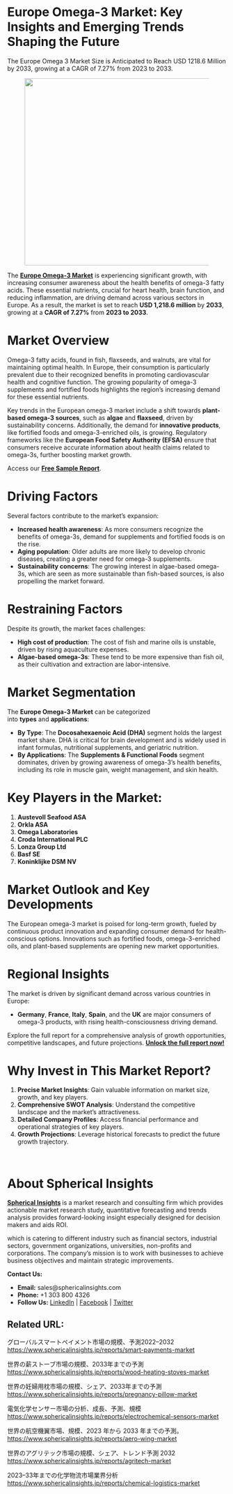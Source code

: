<h1 id="d952" class="pw-post-title fo fp fq bf fr fs ft fu fv fw fx fy fz ga gb gc gd ge gf gg gh gi gj gk gl gm gn go gp gq bk" data-testid="storyTitle" data-selectable-paragraph=""><strong class="al">Europe Omega-3 Market: Key Insights and Emerging Trends Shaping the Future</strong></h1>
<div class="fj fk fl fm fn">
<div class="ab cb">
<div class="ci bh ev ew ex ey">
<p id="e507" class="pw-post-body-paragraph lg lh fq li b lj lk ll lm ln lo lp lq lr ls lt lu lv lw lx ly lz ma mb mc md fj bk" data-selectable-paragraph="">The Europe Omega 3 Market Size is Anticipated to Reach USD 1218.6 Million by 2033, growing at a CAGR of 7.27% from 2023 to 2033.</p>
<figure class="mh mi mj mk ml mm me mf paragraph-image">
<div class="mn mo ed mp bh mq" tabindex="0">
<div class="me mf mg"><picture><source srcset="https://miro.medium.com/v2/resize:fit:640/format:webp/1*lTkJQNkJxIw87NftLO9wVQ.jpeg 640w, https://miro.medium.com/v2/resize:fit:720/format:webp/1*lTkJQNkJxIw87NftLO9wVQ.jpeg 720w, https://miro.medium.com/v2/resize:fit:750/format:webp/1*lTkJQNkJxIw87NftLO9wVQ.jpeg 750w, https://miro.medium.com/v2/resize:fit:786/format:webp/1*lTkJQNkJxIw87NftLO9wVQ.jpeg 786w, https://miro.medium.com/v2/resize:fit:828/format:webp/1*lTkJQNkJxIw87NftLO9wVQ.jpeg 828w, https://miro.medium.com/v2/resize:fit:1100/format:webp/1*lTkJQNkJxIw87NftLO9wVQ.jpeg 1100w, https://miro.medium.com/v2/resize:fit:1400/format:webp/1*lTkJQNkJxIw87NftLO9wVQ.jpeg 1400w" type="image/webp" sizes="(min-resolution: 4dppx) and (max-width: 700px) 50vw, (-webkit-min-device-pixel-ratio: 4) and (max-width: 700px) 50vw, (min-resolution: 3dppx) and (max-width: 700px) 67vw, (-webkit-min-device-pixel-ratio: 3) and (max-width: 700px) 65vw, (min-resolution: 2.5dppx) and (max-width: 700px) 80vw, (-webkit-min-device-pixel-ratio: 2.5) and (max-width: 700px) 80vw, (min-resolution: 2dppx) and (max-width: 700px) 100vw, (-webkit-min-device-pixel-ratio: 2) and (max-width: 700px) 100vw, 700px" /><source srcset="https://miro.medium.com/v2/resize:fit:640/1*lTkJQNkJxIw87NftLO9wVQ.jpeg 640w, https://miro.medium.com/v2/resize:fit:720/1*lTkJQNkJxIw87NftLO9wVQ.jpeg 720w, https://miro.medium.com/v2/resize:fit:750/1*lTkJQNkJxIw87NftLO9wVQ.jpeg 750w, https://miro.medium.com/v2/resize:fit:786/1*lTkJQNkJxIw87NftLO9wVQ.jpeg 786w, https://miro.medium.com/v2/resize:fit:828/1*lTkJQNkJxIw87NftLO9wVQ.jpeg 828w, https://miro.medium.com/v2/resize:fit:1100/1*lTkJQNkJxIw87NftLO9wVQ.jpeg 1100w, https://miro.medium.com/v2/resize:fit:1400/1*lTkJQNkJxIw87NftLO9wVQ.jpeg 1400w" sizes="(min-resolution: 4dppx) and (max-width: 700px) 50vw, (-webkit-min-device-pixel-ratio: 4) and (max-width: 700px) 50vw, (min-resolution: 3dppx) and (max-width: 700px) 67vw, (-webkit-min-device-pixel-ratio: 3) and (max-width: 700px) 65vw, (min-resolution: 2.5dppx) and (max-width: 700px) 80vw, (-webkit-min-device-pixel-ratio: 2.5) and (max-width: 700px) 80vw, (min-resolution: 2dppx) and (max-width: 700px) 100vw, (-webkit-min-device-pixel-ratio: 2) and (max-width: 700px) 100vw, 700px" data-testid="og" /><img class="bh ko mr c" src="https://miro.medium.com/v2/resize:fit:840/1*lTkJQNkJxIw87NftLO9wVQ.jpeg" alt="" width="700" height="430" /></picture></div>
</div>
</figure>
<p id="cf42" class="pw-post-body-paragraph lg lh fq li b lj lk ll lm ln lo lp lq lr ls lt lu lv lw lx ly lz ma mb mc md fj bk" data-selectable-paragraph="">The&nbsp;<a class="af ms" href="https://www.sphericalinsights.com/reports/europe-omega-3-market" target="_blank" rel="noopener ugc nofollow"><strong class="li fr">Europe Omega-3 Market</strong></a>&nbsp;is experiencing significant growth, with increasing consumer awareness about the health benefits of omega-3 fatty acids. These essential nutrients, crucial for heart health, brain function, and reducing inflammation, are driving demand across various sectors in Europe. As a result, the market is set to reach&nbsp;<strong class="li fr">USD 1,218.6 million</strong>&nbsp;by&nbsp;<strong class="li fr">2033</strong>, growing at a&nbsp;<strong class="li fr">CAGR of 7.27%</strong>&nbsp;from&nbsp;<strong class="li fr">2023 to 2033</strong>.</p>
<h1 id="0414" class="mt mu fq bf mv mw mx my mz na nb nc nd ne nf ng nh ni nj nk nl nm nn no np nq bk" data-selectable-paragraph="">Market Overview</h1>
<p id="2a1b" class="pw-post-body-paragraph lg lh fq li b lj nr ll lm ln ns lp lq lr nt lt lu lv nu lx ly lz nv mb mc md fj bk" data-selectable-paragraph="">Omega-3 fatty acids, found in fish, flaxseeds, and walnuts, are vital for maintaining optimal health. In Europe, their consumption is particularly prevalent due to their recognized benefits in promoting cardiovascular health and cognitive function. The growing popularity of omega-3 supplements and fortified foods highlights the region&rsquo;s increasing demand for these essential nutrients.</p>
<p id="9582" class="pw-post-body-paragraph lg lh fq li b lj lk ll lm ln lo lp lq lr ls lt lu lv lw lx ly lz ma mb mc md fj bk" data-selectable-paragraph="">Key trends in the European omega-3 market include a shift towards&nbsp;<strong class="li fr">plant-based omega-3 sources</strong>, such as&nbsp;<strong class="li fr">algae</strong>&nbsp;and&nbsp;<strong class="li fr">flaxseed</strong>, driven by sustainability concerns. Additionally, the demand for&nbsp;<strong class="li fr">innovative products</strong>, like fortified foods and omega-3-enriched oils, is growing. Regulatory frameworks like the&nbsp;<strong class="li fr">European Food Safety Authority (EFSA)</strong>&nbsp;ensure that consumers receive accurate information about health claims related to omega-3s, further boosting market growth.</p>
<p id="7627" class="pw-post-body-paragraph lg lh fq li b lj lk ll lm ln lo lp lq lr ls lt lu lv lw lx ly lz ma mb mc md fj bk" data-selectable-paragraph="">Access our&nbsp;<a class="af ms" href="https://www.sphericalinsights.com/request-sample/7105" target="_blank" rel="noopener ugc nofollow"><strong class="li fr">Free Sample Report</strong></a>.</p>
<h1 id="5f99" class="mt mu fq bf mv mw mx my mz na nb nc nd ne nf ng nh ni nj nk nl nm nn no np nq bk" data-selectable-paragraph="">Driving Factors</h1>
<p id="2dd2" class="pw-post-body-paragraph lg lh fq li b lj nr ll lm ln ns lp lq lr nt lt lu lv nu lx ly lz nv mb mc md fj bk" data-selectable-paragraph="">Several factors contribute to the market&rsquo;s expansion:</p>
<ul class="">
<li id="e2ac" class="lg lh fq li b lj lk ll lm ln lo lp lq lr ls lt lu lv lw lx ly lz ma mb mc md nw nx ny bk" data-selectable-paragraph=""><strong class="li fr">Increased health awareness</strong>: As more consumers recognize the benefits of omega-3s, demand for supplements and fortified foods is on the rise.</li>
<li id="e835" class="lg lh fq li b lj nz ll lm ln oa lp lq lr ob lt lu lv oc lx ly lz od mb mc md nw nx ny bk" data-selectable-paragraph=""><strong class="li fr">Aging population</strong>: Older adults are more likely to develop chronic diseases, creating a greater need for omega-3 supplements.</li>
<li id="100f" class="lg lh fq li b lj nz ll lm ln oa lp lq lr ob lt lu lv oc lx ly lz od mb mc md nw nx ny bk" data-selectable-paragraph=""><strong class="li fr">Sustainability concerns</strong>: The growing interest in algae-based omega-3s, which are seen as more sustainable than fish-based sources, is also propelling the market forward.</li>
</ul>
<h1 id="913f" class="mt mu fq bf mv mw mx my mz na nb nc nd ne nf ng nh ni nj nk nl nm nn no np nq bk" data-selectable-paragraph="">Restraining Factors</h1>
<p id="87cf" class="pw-post-body-paragraph lg lh fq li b lj nr ll lm ln ns lp lq lr nt lt lu lv nu lx ly lz nv mb mc md fj bk" data-selectable-paragraph="">Despite its growth, the market faces challenges:</p>
<ul class="">
<li id="4760" class="lg lh fq li b lj lk ll lm ln lo lp lq lr ls lt lu lv lw lx ly lz ma mb mc md nw nx ny bk" data-selectable-paragraph=""><strong class="li fr">High cost of production</strong>: The cost of fish and marine oils is unstable, driven by rising aquaculture expenses.</li>
<li id="a971" class="lg lh fq li b lj nz ll lm ln oa lp lq lr ob lt lu lv oc lx ly lz od mb mc md nw nx ny bk" data-selectable-paragraph=""><strong class="li fr">Algae-based omega-3s</strong>: These tend to be more expensive than fish oil, as their cultivation and extraction are labor-intensive.</li>
</ul>
<h1 id="b7e4" class="mt mu fq bf mv mw mx my mz na nb nc nd ne nf ng nh ni nj nk nl nm nn no np nq bk" data-selectable-paragraph="">Market Segmentation</h1>
<p id="727f" class="pw-post-body-paragraph lg lh fq li b lj nr ll lm ln ns lp lq lr nt lt lu lv nu lx ly lz nv mb mc md fj bk" data-selectable-paragraph="">The&nbsp;<strong class="li fr">Europe Omega-3 Market</strong>&nbsp;can be categorized into&nbsp;<strong class="li fr">types</strong>&nbsp;and&nbsp;<strong class="li fr">applications</strong>:</p>
<ul class="">
<li id="4a73" class="lg lh fq li b lj lk ll lm ln lo lp lq lr ls lt lu lv lw lx ly lz ma mb mc md nw nx ny bk" data-selectable-paragraph=""><strong class="li fr">By Type</strong>: The&nbsp;<strong class="li fr">Docosahexaenoic Acid (DHA)</strong>&nbsp;segment holds the largest market share. DHA is critical for brain development and is widely used in infant formulas, nutritional supplements, and geriatric nutrition.</li>
<li id="ca80" class="lg lh fq li b lj nz ll lm ln oa lp lq lr ob lt lu lv oc lx ly lz od mb mc md nw nx ny bk" data-selectable-paragraph=""><strong class="li fr">By Applications</strong>: The&nbsp;<strong class="li fr">Supplements &amp; Functional Foods</strong>&nbsp;segment dominates, driven by growing awareness of omega-3&rsquo;s health benefits, including its role in muscle gain, weight management, and skin health.</li>
</ul>
<h1 id="2ea4" class="mt mu fq bf mv mw mx my mz na nb nc nd ne nf ng nh ni nj nk nl nm nn no np nq bk" data-selectable-paragraph="">Key Players in the Market:</h1>
<ol class="">
<li id="a5ec" class="lg lh fq li b lj nr ll lm ln ns lp lq lr nt lt lu lv nu lx ly lz nv mb mc md oe nx ny bk" data-selectable-paragraph=""><strong class="li fr">Austevoll Seafood ASA</strong></li>
<li id="2f0a" class="lg lh fq li b lj nz ll lm ln oa lp lq lr ob lt lu lv oc lx ly lz od mb mc md oe nx ny bk" data-selectable-paragraph=""><strong class="li fr">Orkla ASA</strong></li>
<li id="b66e" class="lg lh fq li b lj nz ll lm ln oa lp lq lr ob lt lu lv oc lx ly lz od mb mc md oe nx ny bk" data-selectable-paragraph=""><strong class="li fr">Omega Laboratories</strong></li>
<li id="f7bf" class="lg lh fq li b lj nz ll lm ln oa lp lq lr ob lt lu lv oc lx ly lz od mb mc md oe nx ny bk" data-selectable-paragraph=""><strong class="li fr">Croda International PLC</strong></li>
<li id="5747" class="lg lh fq li b lj nz ll lm ln oa lp lq lr ob lt lu lv oc lx ly lz od mb mc md oe nx ny bk" data-selectable-paragraph=""><strong class="li fr">Lonza Group Ltd</strong></li>
<li id="7fae" class="lg lh fq li b lj nz ll lm ln oa lp lq lr ob lt lu lv oc lx ly lz od mb mc md oe nx ny bk" data-selectable-paragraph=""><strong class="li fr">Basf SE</strong></li>
<li id="7d65" class="lg lh fq li b lj nz ll lm ln oa lp lq lr ob lt lu lv oc lx ly lz od mb mc md oe nx ny bk" data-selectable-paragraph=""><strong class="li fr">Koninklijke DSM NV</strong></li>
</ol>
<h1 id="810a" class="mt mu fq bf mv mw mx my mz na nb nc nd ne nf ng nh ni nj nk nl nm nn no np nq bk" data-selectable-paragraph="">Market Outlook and Key Developments</h1>
<p id="2fba" class="pw-post-body-paragraph lg lh fq li b lj nr ll lm ln ns lp lq lr nt lt lu lv nu lx ly lz nv mb mc md fj bk" data-selectable-paragraph="">The European omega-3 market is poised for long-term growth, fueled by continuous product innovation and expanding consumer demand for health-conscious options. Innovations such as fortified foods, omega-3-enriched oils, and plant-based supplements are opening new market opportunities.</p>
<h1 id="2721" class="mt mu fq bf mv mw mx my mz na nb nc nd ne nf ng nh ni nj nk nl nm nn no np nq bk" data-selectable-paragraph="">Regional Insights</h1>
<p id="dbe9" class="pw-post-body-paragraph lg lh fq li b lj nr ll lm ln ns lp lq lr nt lt lu lv nu lx ly lz nv mb mc md fj bk" data-selectable-paragraph="">The market is driven by significant demand across various countries in Europe:</p>
<ul class="">
<li id="1f45" class="lg lh fq li b lj lk ll lm ln lo lp lq lr ls lt lu lv lw lx ly lz ma mb mc md nw nx ny bk" data-selectable-paragraph=""><strong class="li fr">Germany</strong>,&nbsp;<strong class="li fr">France</strong>,&nbsp;<strong class="li fr">Italy</strong>,&nbsp;<strong class="li fr">Spain</strong>, and the&nbsp;<strong class="li fr">UK</strong>&nbsp;are major consumers of omega-3 products, with rising health-consciousness driving demand.</li>
</ul>
<p id="4d18" class="pw-post-body-paragraph lg lh fq li b lj lk ll lm ln lo lp lq lr ls lt lu lv lw lx ly lz ma mb mc md fj bk" data-selectable-paragraph="">Explore the full report for a comprehensive analysis of growth opportunities, competitive landscapes, and future projections.&nbsp;<a class="af ms" href="https://www.sphericalinsights.com/reports/europe-omega-3-market" target="_blank" rel="noopener ugc nofollow"><strong class="li fr">Unlock the full report now!</strong></a></p>
<h1 id="c064" class="mt mu fq bf mv mw mx my mz na nb nc nd ne nf ng nh ni nj nk nl nm nn no np nq bk" data-selectable-paragraph="">Why Invest in This Market Report?</h1>
<ol class="">
<li id="c266" class="lg lh fq li b lj nr ll lm ln ns lp lq lr nt lt lu lv nu lx ly lz nv mb mc md oe nx ny bk" data-selectable-paragraph=""><strong class="li fr">Precise Market Insights</strong>: Gain valuable information on market size, growth, and key players.</li>
<li id="9f69" class="lg lh fq li b lj nz ll lm ln oa lp lq lr ob lt lu lv oc lx ly lz od mb mc md oe nx ny bk" data-selectable-paragraph=""><strong class="li fr">Comprehensive SWOT Analysis</strong>: Understand the competitive landscape and the market&rsquo;s attractiveness.</li>
<li id="c092" class="lg lh fq li b lj nz ll lm ln oa lp lq lr ob lt lu lv oc lx ly lz od mb mc md oe nx ny bk" data-selectable-paragraph=""><strong class="li fr">Detailed Company Profiles</strong>: Access financial performance and operational strategies of key players.</li>
<li id="4123" class="lg lh fq li b lj nz ll lm ln oa lp lq lr ob lt lu lv oc lx ly lz od mb mc md oe nx ny bk" data-selectable-paragraph=""><strong class="li fr">Growth Projections</strong>: Leverage historical forecasts to predict the future growth trajectory.</li>
</ol>
</div>
</div>
</div>
<div class="ab cb of og oh oi">&nbsp;</div>
<div class="fj fk fl fm fn">
<div class="ab cb">
<div class="ci bh ev ew ex ey">
<h1 id="d441" class="mt mu fq bf mv mw on my mz na oo nc nd ne op ng nh ni oq nk nl nm or no np nq bk" data-selectable-paragraph="">About Spherical Insights</h1>
<p id="6c7b" class="pw-post-body-paragraph lg lh fq li b lj nr ll lm ln ns lp lq lr nt lt lu lv nu lx ly lz nv mb mc md fj bk" data-selectable-paragraph=""><a class="af ms" href="https://www.sphericalinsights.com/" target="_blank" rel="noopener ugc nofollow"><strong class="li fr">Spherical Insights</strong></a><strong class="li fr">&nbsp;</strong>is a market research and consulting firm which provides actionable market research study, quantitative forecasting and trends analysis provides forward-looking insight especially designed for decision makers and aids ROI.</p>
<p id="cee4" class="pw-post-body-paragraph lg lh fq li b lj lk ll lm ln lo lp lq lr ls lt lu lv lw lx ly lz ma mb mc md fj bk" data-selectable-paragraph="">which is catering to different industry such as financial sectors, industrial sectors, government organizations, universities, non-profits and corporations. The company&rsquo;s mission is to work with businesses to achieve business objectives and maintain strategic improvements.</p>
<p id="8610" class="pw-post-body-paragraph lg lh fq li b lj lk ll lm ln lo lp lq lr ls lt lu lv lw lx ly lz ma mb mc md fj bk" data-selectable-paragraph=""><strong class="li fr">Contact Us:</strong></p>
<ul class="">
<li id="0906" class="lg lh fq li b lj lk ll lm ln lo lp lq lr ls lt lu lv lw lx ly lz ma mb mc md nw nx ny bk" data-selectable-paragraph=""><strong class="li fr">Email:</strong>&nbsp;sales@sphericalinsights.com</li>
<li id="d6b7" class="lg lh fq li b lj nz ll lm ln oa lp lq lr ob lt lu lv oc lx ly lz od mb mc md nw nx ny bk" data-selectable-paragraph=""><strong class="li fr">Phone:</strong>&nbsp;+1 303 800 4326</li>
<li id="5217" class="lg lh fq li b lj nz ll lm ln oa lp lq lr ob lt lu lv oc lx ly lz od mb mc md nw nx ny bk" data-selectable-paragraph=""><strong class="li fr">Follow Us:</strong>&nbsp;<a class="af ms" href="https://www.linkedin.com/company/spherical-insight/" target="_blank" rel="noopener ugc nofollow">LinkedIn</a>&nbsp;|&nbsp;<a class="af ms" href="https://www.facebook.com/sphericalinsights22" target="_blank" rel="noopener ugc nofollow">Facebook</a>&nbsp;|&nbsp;<a class="af ms" href="https://twitter.com/SInsights_US" target="_blank" rel="noopener ugc nofollow">Twitter</a></li>
</ul>
<h2 id="deb7" class="os mu fq bf mv ot ou ov mz ow ox oy nd lr oz pa pb lv pc pd pe lz pf pg ph pi bk" data-selectable-paragraph="">Related URL:</h2>
<p id="81d9" class="pw-post-body-paragraph lg lh fq li b lj nr ll lm ln ns lp lq lr nt lt lu lv nu lx ly lz nv mb mc md fj bk" data-selectable-paragraph="">グローバルスマートペイメント市場の規模、予測2022&ndash;2032<br /><a class="af ms" href="https://www.sphericalinsights.jp/reports/smart-payments-market" target="_blank" rel="noopener ugc nofollow">https://www.sphericalinsights.jp/reports/smart-payments-market</a></p>
<p id="81e9" class="pw-post-body-paragraph lg lh fq li b lj lk ll lm ln lo lp lq lr ls lt lu lv lw lx ly lz ma mb mc md fj bk" data-selectable-paragraph="">世界の薪ストーブ市場の規模、2033年までの予測<br /><a class="af ms" href="https://www.sphericalinsights.jp/reports/wood-heating-stoves-market" target="_blank" rel="noopener ugc nofollow">https://www.sphericalinsights.jp/reports/wood-heating-stoves-market</a></p>
<p id="8b7d" class="pw-post-body-paragraph lg lh fq li b lj lk ll lm ln lo lp lq lr ls lt lu lv lw lx ly lz ma mb mc md fj bk" data-selectable-paragraph="">世界の妊婦用枕市場の規模、シェア、2033年までの予測<br /><a class="af ms" href="https://www.sphericalinsights.jp/reports/pregnancy-pillow-market" target="_blank" rel="noopener ugc nofollow">https://www.sphericalinsights.jp/reports/pregnancy-pillow-market</a></p>
<p id="193b" class="pw-post-body-paragraph lg lh fq li b lj lk ll lm ln lo lp lq lr ls lt lu lv lw lx ly lz ma mb mc md fj bk" data-selectable-paragraph="">電気化学センサー市場の分析、成長、予測、規模<br /><a class="af ms" href="https://www.sphericalinsights.jp/reports/electrochemical-sensors-market" target="_blank" rel="noopener ugc nofollow">https://www.sphericalinsights.jp/reports/electrochemical-sensors-market</a></p>
<p id="b5b5" class="pw-post-body-paragraph lg lh fq li b lj lk ll lm ln lo lp lq lr ls lt lu lv lw lx ly lz ma mb mc md fj bk" data-selectable-paragraph="">世界の航空機翼市場、規模、2023 年から 2033 年までの予測。<br /><a class="af ms" href="https://www.sphericalinsights.jp/reports/aero-wing-market" target="_blank" rel="noopener ugc nofollow">https://www.sphericalinsights.jp/reports/aero-wing-market</a></p>
<p id="0452" class="pw-post-body-paragraph lg lh fq li b lj lk ll lm ln lo lp lq lr ls lt lu lv lw lx ly lz ma mb mc md fj bk" data-selectable-paragraph="">世界のアグリテック市場の規模、シェア、トレンド予測 2032<br /><a class="af ms" href="https://www.sphericalinsights.jp/reports/agritech-market" target="_blank" rel="noopener ugc nofollow">https://www.sphericalinsights.jp/reports/agritech-market</a></p>
<p id="9e9d" class="pw-post-body-paragraph lg lh fq li b lj lk ll lm ln lo lp lq lr ls lt lu lv lw lx ly lz ma mb mc md fj bk" data-selectable-paragraph="">2023&ndash;33年までの化学物流市場業界分析<br /><a class="af ms" href="https://www.sphericalinsights.jp/reports/chemical-logistics-market" target="_blank" rel="noopener ugc nofollow">https://www.sphericalinsights.jp/reports/chemical-logistics-market</a></p>
</div>
</div>
</div>
